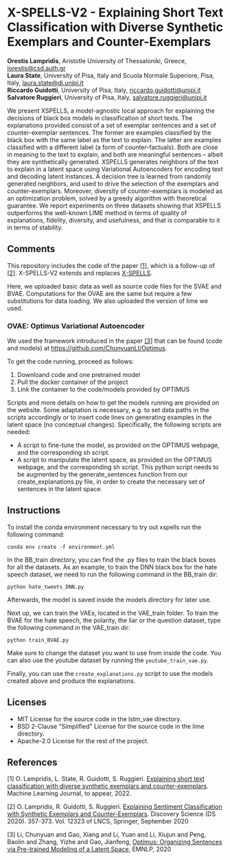 # X-SPELLS-V2 - Explaining Short Text Classification with Diverse Synthetic Exemplars and Counter-Exemplars

**Orestis Lampridis**, Aristotle University of Thessaloniki, Greece, lorestis@csd.auth.gr \
**Laura State**, University of Pisa, Italy and Scuola Normale Superiore, Pisa, Italy, laura.state@di.unipi.it \
**Riccardo Guidotti**, University of Pisa, Italy, riccardo.guidotti@unipi.it \
**Salvatore Ruggieri**, University of Pisa, Italy, salvatore.ruggieri@unipi.it 

We present XSPELLS, a model-agnostic local approach for explaining the decisions of black box models in classification of short texts. The explanations provided consist of a set of exemplar sentences and a set of counter-exemplar sentences. The former are examples classified by the black box with the same label as the text to explain. The latter are examples classified with a different label (a form of counter-factuals). Both are close in meaning to the text to explain, and both are meaningful sentences – albeit they are synthetically generated. XSPELLS generates neighbors of the text to explain in a latent space using Variational Autoencoders for encoding text and decoding latent instances. A decision tree is learned from randomly generated neighbors, and used to drive the selection of the exemplars and counter-exemplars. Moreover, diversity of counter-exemplars is modeled as an optimization problem, solved by a greedy algorithm with theoretical guarantee. We report experiments on three datasets showing that XSPELLS outperforms the well-known LIME method in terms of quality of explanations, fidelity, diversity, and usefulness, and that is comparable to it in terms of stability.

## Comments

This repository includes the code of the paper [[1]](#references), which is a follow-up of [[2]](#references). X-SPELLS-V2 extends and replaces [X-SPELLS](https://github.com/orestislampridis/X-SPELLS).

Here, we uploaded basic data as well as source code files for the SVAE and BVAE. Computations for the OVAE are the same
but require a few substitutions for data loading. We also uploaded the version of lime we used.

### OVAE: Optimus Variational Autoencoder

We used the framework introduced in the paper [[3]](#references) that can be found (code and models) at https://github.com/ChunyuanLI/Optimus.

To get the code running, proceed as follows:

1) Downloand code and one pretrained model 
2) Pull the docker container of the project
3) Link the container to the code/models provided by OPTIMUS

Scripts and more details on how to get the models running are provided on the website. Some adaptation is necessary, e.g. to set data paths in the scripts accordingly or to insert code lines on generating examples in the latent space (no conceptual changes). Specifically, the following scripts are needed:

- A script to fine-tune the model, as provided on the OPTIMUS webpage, and the corresponding sh script. 
- A script to manipulate the latent space, as provided on the OPTIMUS webpage, and the corresponding sh script. This python script needs to be augmented by the generate_sentences function from our create_explanations.py file, in order to create the necessary set of sentences in the latent space.

## Instructions

To install the conda environment necessary to try out xspells run the following command:

```
conda env create -f environment.yml
```

In the BB_train directory, you can find the .py files to train the black boxes for all the datasets. As an example, to
train the DNN black box for the hate speech dataset, we need to run the following command in the BB_train dir:

```
python hate_tweets_DNN.py
```

Afterwards, the model is saved inside the models directory for later use.

Next up, we can train the VAEs, located in the VAE_train folder. To train the BVAE for the hate speech, the polarity, the liar or the question dataset, type the following command in the VAE_train dir:

```
python train_BVAE.py
```

Make sure to change the dataset you want to use from inside the code. You can also use the youtube dataset by running
the `youtube_train_vae.py`.

Finally, you can use the `create_explanations.py` script to use the models created above and produce the
explanations.

## Licenses

- MIT License for the source code in the lstm_vae directory.
- BSD 2-Clause "Simplified" License for the source code in the lime directory.
- Apache-2.0 License for the rest of the project.

## References

[1] O. Lampridis, L. State, R. Guidotti, S. Ruggieri. [Explaining short text classification with diverse synthetic exemplars and counter-exemplars]([https://doi.org/10.1007/978-3-030-61527-7_24](https://link.springer.com/article/10.1007/s10994-022-06150-7)). Machine Learning Journal, to appear, 2022.

[2] O. Lampridis, R. Guidotti, S. Ruggieri. [Explaining Sentiment Classification with Synthetic Exemplars and
Counter-Exemplars](https://doi.org/10.1007/978-3-030-61527-7_24). Discovery Science (DS 2020). 357-373. Vol. 12323 of LNCS, Springer, September 2020

[3] Li, Chunyuan and Gao, Xiang and Li, Yuan and Li, Xiujun and Peng, Baolin and Zhang, Yizhe and Gao, Jianfeng, [Optimus:
Organizing Sentences via Pre-trained Modeling of a Latent Space](https://doi.org/10.18653/v1/2020.emnlp-main.378), EMNLP, 2020
